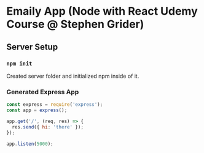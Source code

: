 # Emaily App (Node with React Udemy Course @ Stephen Grider)

## Server Setup 
### `npm init`

Created server folder and initialized npm inside of it. <br>

### Generated Express App 

```js
const express = require('express');
const app = express();

app.get('/', (req, res) => {
  res.send({ hi: 'there' });
});

app.listen(5000);
```
